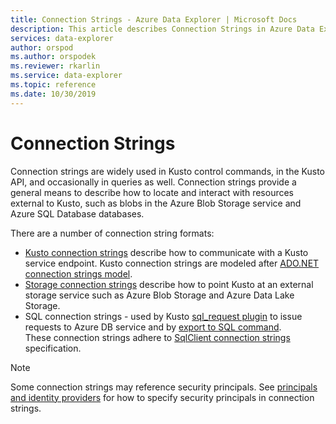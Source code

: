 ```yaml
---
title: Connection Strings - Azure Data Explorer | Microsoft Docs
description: This article describes Connection Strings in Azure Data Explorer.
services: data-explorer
author: orspod
ms.author: orspodek
ms.reviewer: rkarlin
ms.service: data-explorer
ms.topic: reference
ms.date: 10/30/2019
---
```

# Connection Strings

Connection strings are widely used in Kusto control commands, in the Kusto API, and occasionally in queries as well.
Connection strings provide a general means to describe how to locate and interact with resources external to Kusto,
such as blobs in the Azure Blob Storage service and Azure SQL Database databases.

There are a number of connection string formats:

* [Kusto connection strings](kusto.md) describe how to communicate with a Kusto service endpoint.
  Kusto connection strings are modeled after [ADO.NET connection strings model](/dotnet/framework/data/adonet/connection-string-syntax).
* [Storage connection strings](storage-connection-string.md) describe how to point Kusto at an external storage service
  such as Azure Blob Storage and Azure Data Lake Storage.
* SQL connection strings - used by Kusto [sql_request plugin](../../query/sqlrequestplugin.md) to issue requests to
  Azure DB service and by [export to SQL command](../../management/data-export/export-data-to-sql.md).  
  These connection strings adhere to [SqlClient connection strings](/dotnet/framework/data/adonet/connection-string-syntax#sqlclient-connection-strings) specification.

> [!NOTE]
> Some connection strings may reference security principals. See
> [principals and identity providers](../../management/access-control/principals-and-identity-providers.md)
> for how to specify security principals in connection strings.

